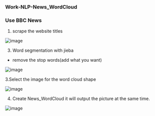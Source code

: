 ### Work-NLP-News_WordCloud
### Use BBC News

1. scrape the website titles
   
![image](https://github.com/cherry3131/Work-NLP-News_WordCloud/assets/140130666/18a2ec57-c7bc-4709-8a3d-3d7c9f300142)

3. Word segmentation with jieba
  * remove the stop words(add what you want)
   
![image](https://github.com/cherry3131/Work-NLP-News_WordCloud/assets/140130666/d6c51910-9899-4f4d-85c8-3e02868726b6)

3.Select the image for the word cloud shape

![image](https://github.com/cherry3131/Work-NLP-News_WordCloud/assets/140130666/70aaa7be-3556-403b-ab55-0d84e30241fa)


4. Create News_WordCloud
   it will output the picture at the same time.
   
![image](https://github.com/cherry3131/Work-NLP-News_WordCloud/assets/140130666/26e6e277-0f32-42c6-a0ff-64e75c7e28dd)

